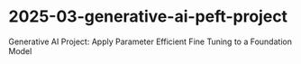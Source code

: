 # 2025-03-generative-ai-peft-project
Generative AI Project: Apply Parameter Efficient Fine Tuning to a Foundation Model
